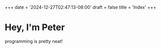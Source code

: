 +++
date = '2024-12-27T02:47:13-08:00'
draft = false
title = 'Index'
+++

# Hey, I'm Peter

programming is pretty neat!
